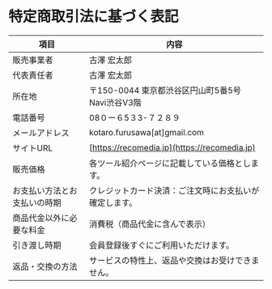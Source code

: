 # 特定商取引法に基づく表記
| 項目 | 内容 |
|------|------|
|販売事業者|古澤 宏太郎|
|代表責任者|古澤 宏太郎|
|所在地|〒150-0044 東京都渋谷区円山町5番5号 Navi渋谷Ⅴ3階|
|電話番号|08０ー６5３3-７２８９|
|メールアドレス|kotaro.furusawa[at]gmail.com|
|サイトURL|[https://recomedia.jp](https://recomedia.jp)|
|販売価格|各ツール紹介ページに記載している価格とします。|
|お支払い方法とお支払いの時期|クレジットカード決済：ご注文時にお支払いが確定します。|
|商品代金以外に必要な料金|消費税（商品代金に含んで表示）|
|引き渡し時期|会員登録後すぐにご利用いただけます。|
|返品・交換の方法|サービスの特性上、返品や交換はお受けできません。|
